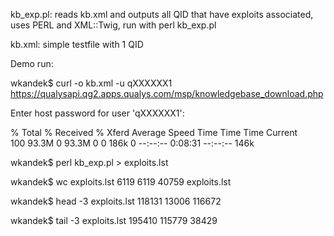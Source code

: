 kb_exp.pl: reads kb.xml and outputs all QID that have exploits associated, uses PERL and XML::Twig, run with perl kb_exp.pl

kb.xml: simple testfile with 1 QID

Demo run:

wkandek$ curl -o kb.xml -u qXXXXXX1 https://qualysapi.qg2.apps.qualys.com/msp/knowledgebase_download.php

Enter host password for user 'qXXXXXX1':

   % Total    % Received % Xferd  Average Speed   Time    Time     Time  Current        
100 93.3M    0 93.3M    0     0   186k      0 --:--:--  0:08:31 --:--:--  146k 

wkandek$ perl kb_exp.pl > exploits.lst 

wkandek$ wc exploits.lst
     6119    6119   40759 exploits.lst 

wkandek$ head -3 exploits.lst 
118131 
13006 
116672 

wkandek$ tail -3 exploits.lst 
195410 
115779 
38429
